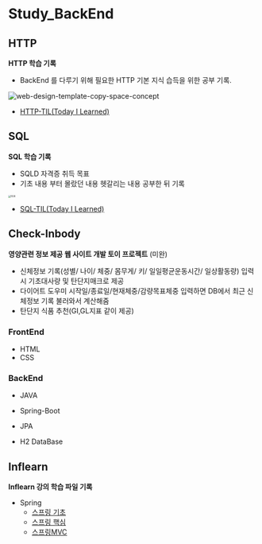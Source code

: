 # Study_BackEnd







## HTTP



**HTTP 학습 기록**

- BackEnd 를 다루기 위해 필요한 HTTP 기본 지식 습득을 위한 공부 기록.



![web-design-template-copy-space-concept](C:\Users\chltm\Downloads\web-design-template-copy-space-concept.jpg)



- [HTTP-TIL(Today I Learned)](https://github.com/PgmJun/Study_BackEnd/blob/main/HTTP/HTTP-TIL.md#http-til)





## SQL



**SQL 학습 기록**

- SQLD 자격증 취득 목표
- 기초 내용 부터 몰랐던 내용 헷갈리는 내용 공부한 뒤 기록



<img src="C:\Users\chltm\OneDrive\바탕 화면\1026.jpg" alt="1026" style="zoom:30%;" />



- [SQL-TIL(Today I Learned)](https://github.com/PgmJun/Study_BackEnd/blob/main/SQL/SQL-TIL.md#sql-til)



## Check-Inbody



**영양관련 정보 제공 웹 사이트 개발 토이 프로젝트** (미완)

- 신체정보 기록(성별/ 나이/ 체중/ 몸무게/ 키/ 일일평균운동시간/ 일상활동량) 입력 시
  기초대사량 및 탄단지매크로 제공
- 다이어트 도우미
  시작일/종료일/현재체중/감량목표체중 입력하면 DB에서 최근 신체정보 기록 불러와서 계산해줌
- 탄단지 식품 추천(GI,GL지표 같이 제공)



### FrontEnd

- HTML
- CSS 



### BackEnd

- JAVA
- Spring-Boot

- JPA
- H2 DataBase





## Inflearn



**Inflearn 강의 학습 파일 기록**

- Spring
  - [스프링 기초](https://github.com/PgmJun/Study_BackEnd/tree/main/inflearn/Spring/core)
  - [스프링 핵심](https://github.com/PgmJun/Study_BackEnd/tree/main/inflearn/Spring/hello-spring)
  - [스프링MVC](https://github.com/PgmJun/Study_BackEnd/tree/main/inflearn/Spring/servlet)
